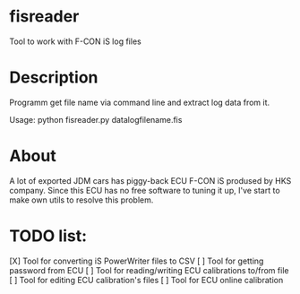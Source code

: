 # fisreader
Tool to work with F-CON iS log files

# Description
Programm get file name via command line and extract log data from it.

Usage: python fisreader.py datalogfilename.fis

# About
A lot of exported JDM cars has piggy-back ECU F-CON iS prodused by HKS company.
Since this ECU has no free software to tuning it up, I've start to make own utils to resolve this problem.

# TODO list:

[X] Tool for converting iS PowerWriter files to CSV
[ ] Tool for getting password from ECU
[ ] Tool for reading/writing ECU calibrations to/from file
[ ] Tool for editing ECU calibration's files
[ ] Tool for ECU online calibration

